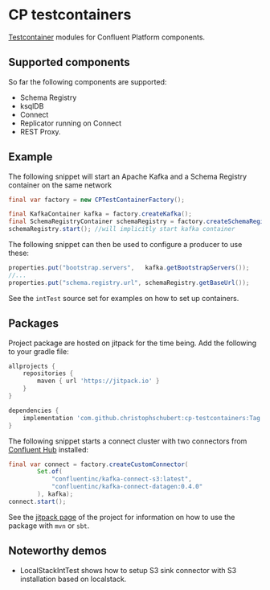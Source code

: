 # CP testcontainers

[Testcontainer](https://www.testcontainers.org/) modules for Confluent Platform components.

## Supported components

So far the following components are supported:

- Schema Registry
- ksqlDB
- Connect
- Replicator running on Connect
- REST Proxy.

## Example

The following snippet will start an Apache Kafka and a Schema Registry container on the same network
```java
final var factory = new CPTestContainerFactory();

final KafkaContainer kafka = factory.createKafka();
final SchemaRegistryContainer schemaRegistry = factory.createSchemaRegistry(kafka);
schemaRegistry.start(); //will implicitly start kafka container
```
The following snippet can then be used to configure a producer to use these:
```java
properties.put("bootstrap.servers",   kafka.getBootstrapServers());
//...
properties.put("schema.registry.url", schemaRegistry.getBaseUrl());
```
See the `intTest` source set for examples on how to set up containers.

## Packages

Project package are hosted on jitpack for the time being. 
Add the following to your gradle file:

```groovy
allprojects {
    repositories {
        maven { url 'https://jitpack.io' }
    }
}

dependencies {
    implementation 'com.github.christophschubert:cp-testcontainers:Tag'
}
```

The following snippet starts a connect cluster with two connectors from [Confluent Hub](https://www.confluent.io/hub/) installed:
```java
final var connect = factory.createCustomConnector(
        Set.of(
            "confluentinc/kafka-connect-s3:latest", 
            "confluentinc/kafka-connect-datagen:0.4.0"
        ), kafka);
connect.start();
```
See the [jitpack page](https://jitpack.io/#christophschubert/cp-testcontainers) of the project for information on how to use the package with `mvn` or `sbt`.

## Noteworthy demos
- LocalStackIntTest shows how to setup S3 sink connector with S3 installation based on localstack.